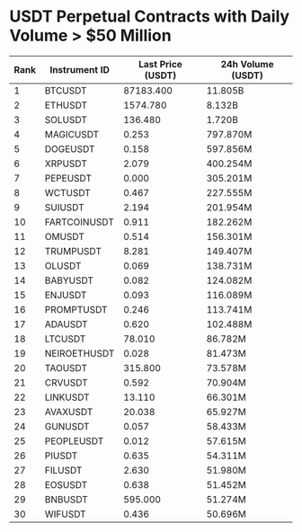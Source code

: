 # USDT Perpetual Contracts with Daily Volume > $50 Million

| Rank | Instrument ID | Last Price (USDT) | 24h Volume (USDT) |
|------|---------------|-------------------|-------------------|
| 1 | BTCUSDT | 87183.400 | 11.805B |
| 2 | ETHUSDT | 1574.780 | 8.132B |
| 3 | SOLUSDT | 136.480 | 1.720B |
| 4 | MAGICUSDT | 0.253 | 797.870M |
| 5 | DOGEUSDT | 0.158 | 597.856M |
| 6 | XRPUSDT | 2.079 | 400.254M |
| 7 | PEPEUSDT | 0.000 | 305.201M |
| 8 | WCTUSDT | 0.467 | 227.555M |
| 9 | SUIUSDT | 2.194 | 201.954M |
| 10 | FARTCOINUSDT | 0.911 | 182.262M |
| 11 | OMUSDT | 0.514 | 156.301M |
| 12 | TRUMPUSDT | 8.281 | 149.407M |
| 13 | OLUSDT | 0.069 | 138.731M |
| 14 | BABYUSDT | 0.082 | 124.082M |
| 15 | ENJUSDT | 0.093 | 116.089M |
| 16 | PROMPTUSDT | 0.246 | 113.741M |
| 17 | ADAUSDT | 0.620 | 102.488M |
| 18 | LTCUSDT | 78.010 | 86.782M |
| 19 | NEIROETHUSDT | 0.028 | 81.473M |
| 20 | TAOUSDT | 315.800 | 73.578M |
| 21 | CRVUSDT | 0.592 | 70.904M |
| 22 | LINKUSDT | 13.110 | 66.301M |
| 23 | AVAXUSDT | 20.038 | 65.927M |
| 24 | GUNUSDT | 0.057 | 58.433M |
| 25 | PEOPLEUSDT | 0.012 | 57.615M |
| 26 | PIUSDT | 0.635 | 54.311M |
| 27 | FILUSDT | 2.630 | 51.980M |
| 28 | EOSUSDT | 0.638 | 51.452M |
| 29 | BNBUSDT | 595.000 | 51.274M |
| 30 | WIFUSDT | 0.436 | 50.696M |
